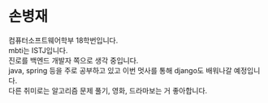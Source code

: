 <h1>손병재</h1>
컴퓨터소프트웨어학부 18학번입니다.<br>
mbti는 ISTJ입니다. <br>
진로를 백엔드 개발자 쪽으로 생각 중입니다. <br>
java, spring 등을 주로 공부하고 있고 이번 멋사를 통해 django도 배워나갈 예정입니다. <br>
다른 취미로는 알고리즘 문제 풀기, 영화, 드라마보는 거 좋아합니다.<br>
